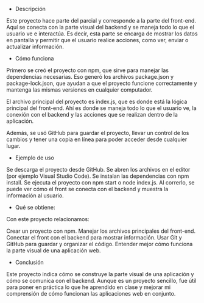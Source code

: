 - Descripción

Este proyecto hace parte del parcial y corresponde a la parte del front-end.
Aquí se conecta con la parte visual del backend y se maneja todo lo que el usuario ve e interactúa.
Es decir, esta parte se encarga de mostrar los datos en pantalla y permitir que el usuario realice acciones, como ver, enviar o actualizar información.

- Cómo funciona

Primero se creó el proyecto con npm, que sirve para manejar las dependencias necesarias.
Eso generó los archivos package.json y package-lock.json, que ayudan a que el proyecto funcione correctamente y mantenga las mismas versiones en cualquier computador.

El archivo principal del proyecto es index.js, que es donde está la lógica principal del front-end.
Ahí es donde se maneja todo lo que el usuario ve, la conexión con el backend y las acciones que se realizan dentro de la aplicación.

Además, se usó GitHub para guardar el proyecto, llevar un control de los cambios y tener una copia en línea para poder acceder desde cualquier lugar.

- Ejemplo de uso

Se descarga el proyecto desde GitHub.
Se abren los archivos en el editor (por ejemplo Visual Studio Code).
Se instalan las dependencias con npm install.
Se ejecuta el proyecto con npm start o node index.js.
Al correrlo, se puede ver cómo el front se conecta con el backend y muestra la información al usuario.

- Qué se obtiene:

Con este proyecto relacionamos:

Crear un proyecto con npm.
Manejar los archivos principales del front-end.
Conectar el front con el backend para mostrar información.
Usar Git y GitHub para guardar y organizar el código.
Entender mejor cómo funciona la parte visual de una aplicación web.

- Conclusión

Este proyecto indica cómo se construye la parte visual de una aplicación y cómo se comunica con el backend.
Aunque es un proyecto sencillo, fue útil para poner en práctica lo que he aprendido en clase y mejorar mi comprensión de cómo funcionan las aplicaciones web en conjunto.

